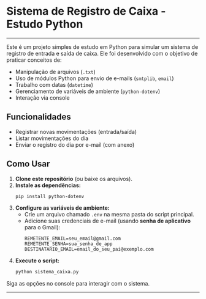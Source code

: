 # Sistema de Registro de Caixa - Estudo Python

---

Este é um projeto simples de estudo em Python para simular um sistema de registro de entrada e saída de caixa. Ele foi desenvolvido com o objetivo de praticar conceitos de:

* Manipulação de arquivos (`.txt`)
* Uso de módulos Python para envio de e-mails (`smtplib`, `email`)
* Trabalho com datas (`datetime`)
* Gerenciamento de variáveis de ambiente (`python-dotenv`)
* Interação via console

## Funcionalidades

* Registrar novas movimentações (entrada/saída)
* Listar movimentações do dia
* Enviar o registro do dia por e-mail (com anexo)

## Como Usar

1.  **Clone este repositório** (ou baixe os arquivos).
2.  **Instale as dependências:**
    ```bash
    pip install python-dotenv
    ```
3.  **Configure as variáveis de ambiente:**
    * Crie um arquivo chamado `.env` na mesma pasta do script principal.
    * Adicione suas credenciais de e-mail (usando **senha de aplicativo** para o Gmail):
        ```
        REMETENTE_EMAIL=seu_email@gmail.com
        REMETENTE_SENHA=sua_senha_de_app
        DESTINATARIO_EMAIL=email_do_seu_pai@exemplo.com
        ```
4.  **Execute o script:**
    ```bash
    python sistema_caixa.py
    ```

Siga as opções no console para interagir com o sistema.

---
